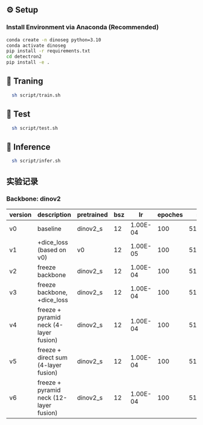 
## ⚙️ Setup

### Install Environment via Anaconda (Recommended)
```bash
conda create -n dinoseg python=3.10
conda activate dinoseg
pip install -r requirements.txt
cd detectron2
pip install -e .
```

## 💫 Traning

```bash
  sh script/train.sh
```

## 💫 Test

```bash
  sh script/test.sh
```

## 💫 Inference

```bash
  sh script/infer.sh
```

## 实验记录

### Backbone: dinov2

| version | description                            | pretrained | bsz | lr       | epoches | size     | data   | loss              | val           |
|---------|----------------------------------------|------------|-----|----------|---------|----------|--------|-------------------|---------------|
| v0      | baseline                               | dinov2_s   | 12  | 1.00E-04 | 100     | 512x512  | ADE20K | ce_loss           | MIoU: 29.51   |
| v1      | +dice_loss (based on v0)               | v0         | 12  | 1.00E-05 | 100     | 512x512  | ADE20K | ce_loss, dice_loss| MIoU: 26.16   |
| v2      | freeze backbone                        | dinov2_s   | 12  | 1.00E-04 | 100     | 512x512  | ADE20K | ce_loss           | MIoU: 32.95   |
| v3      | freeze backbone, +dice_loss            | dinov2_s   | 12  | 1.00E-04 | 100     | 512x512  | ADE20K | ce_loss, dice_loss| MIoU: 32.22   |
| v4      | freeze + pyramid neck (4-layer fusion) | dinov2_s   | 12  | 1.00E-04 | 100     | 512x512  | ADE20K | ce_loss           | **MIoU: 35.21** |
| v5      | freeze + direct sum (4-layer fusion)   | dinov2_s   | 12  | 1.00E-04 | 100     | 512x512  | ADE20K | ce_loss           | MIoU: 33.12   |
| v6      | freeze + pyramid neck (12-layer fusion)| dinov2_s   | 12  | 1.00E-04 | 100     | 512x512  | ADE20K | ce_loss           | MIoU: 35.21   |







